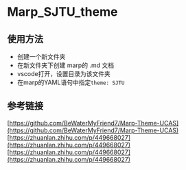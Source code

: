 # Marp_SJTU_theme

## 使用方法

- 创建一个新文件夹
- 在新文件夹下创建 marp的 .md 文档
- vscode打开，设置目录为该文件夹
- 在marp的YAML语句中指定`theme: SJTU`


## 参考链接
[https://github.com/BeWaterMyFriend7/Marp-Theme-UCAS](https://github.com/BeWaterMyFriend7/Marp-Theme-UCAS)
[https://zhuanlan.zhihu.com/p/449668027](https://zhuanlan.zhihu.com/p/449668027)
[https://zhuanlan.zhihu.com/p/449668027](https://zhuanlan.zhihu.com/p/449668027)
